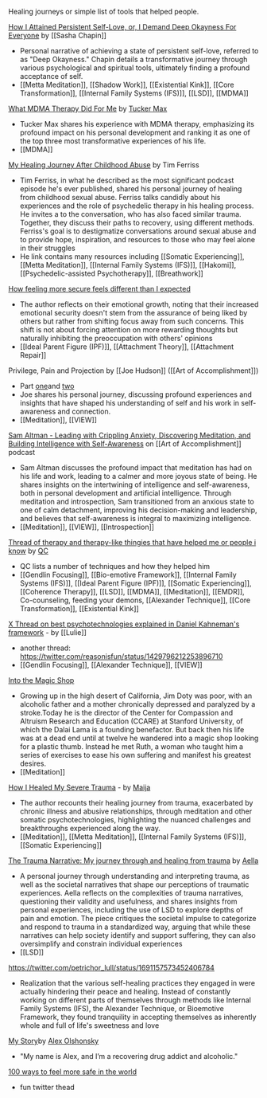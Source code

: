 Healing journeys or simple list of tools that helped people.


[How I Attained Persistent Self-Love, or, I Demand Deep Okayness For Everyone](https://sashachapin.substack.com/p/how-i-attained-persistent-self-love) by [[Sasha Chapin]]
- Personal narrative of achieving a state of persistent self-love, referred to as "Deep Okayness." Chapin details a transformative journey through various psychological and spiritual tools, ultimately finding a profound acceptance of self. 
- [[Metta Meditation]], [[Shadow Work]], [[Existential Kink]], [[Core Transformation]], [[Internal Family Systems (IFS)]], [[LSD]], [[MDMA]]


[What MDMA Therapy Did For Me](https://medium.com/@tuckermax/what-mdma-therapy-did-for-me-41ffe5f15971) by [Tucker Max](https://twitter.com/TuckerMax)
- Tucker Max shares his experience with MDMA therapy, emphasizing its profound impact on his personal development and ranking it as one of the top three most transformative experiences of his life.
- [[MDMA]]


[My Healing Journey After Childhood Abuse](https://tim.blog/2020/09/14/how-to-heal-trauma/) by Tim Ferriss
- Tim Ferriss, in what he described as the most significant podcast episode he's ever published, shared his personal journey of healing from childhood sexual abuse. Ferriss talks candidly about his experiences and the role of psychedelic therapy in his healing process. He invites a to the conversation, who has also faced similar trauma. Together, they discuss their paths to recovery, using different methods. Ferriss's goal is to destigmatize conversations around sexual abuse and to provide hope, inspiration, and resources to those who may feel alone in their struggles​
- He link contains many resources including [[Somatic Experiencing]], [[Metta Meditation]], [[Internal Family Systems (IFS)]], [[Hakomi]], [[Psychedelic-assisted Psychotherapy]], [[Breathwork]]


[How feeling more secure feels different than I expected](https://www.lesswrong.com/posts/WLSJHJzRjLjRuQ3us/how-feeling-more-secure-feels-different-than-i-expected)
- The author reflects on their emotional growth, noting that their increased emotional security doesn't stem from the assurance of being liked by others but rather from shifting focus away from such concerns. This shift is not about forcing attention on more rewarding thoughts but naturally inhibiting the preoccupation with others' opinions
- [[Ideal Parent Figure (IPF)]], [[Attachment Theory]], [[Attachment Repair]]

Privilege, Pain and Projection by [[Joe Hudson]] ([[Art of Accomplishment]])
- Part [one](https://www.youtube.com/watch?v=RTkRzCEnfM8)and [two](https://www.youtube.com/watch?v=5G6bbjSJdjA) 
- Joe shares his personal journey, discussing profound experiences and insights that have shaped his understanding of self and his work in self-awareness and connection.
- [[Meditation]], [[VIEW]]


[Sam Altman - Leading with Crippling Anxiety, Discovering Meditation, and Building Intelligence with Self-Awareness](https://artofaccomplishment.com/podcast/sam-altman-leading-with-crippling-anxiety-discovering-meditation-and-building-intelligence-with-self-awareness-3/) on [[Art of Accomplishment]] podcast
- Sam Altman discusses the profound impact that meditation has had on his life and work, leading to a calmer and more joyous state of being. He shares insights on the intertwining of intelligence and self-awareness, both in personal development and artificial intelligence. Through meditation and introspection, Sam transitioned from an anxious state to one of calm detachment, improving his decision-making and leadership, and believes that self-awareness is integral to maximizing intelligence.
- [[Meditation]], [[VIEW]], [[Introspection]]


[Thread of therapy and therapy-like thingies that have helped me or people i know](https://twitter.com/QiaochuYuan/status/1480639822565818369) by [QC](https://twitter.com/QiaochuYuan)
- QC lists a number of techniques and how they helped him
- [[Gendlin Focusing]], [[Bio-emotive Framework]], [[Internal Family Systems (IFS)]], [[Ideal Parent Figure (IPF)]], [[Somatic Experiencing]], [[Coherence Therapy]], [[LSD]], [[MDMA]], [[Meditation]], [[EMDR]], Co-counseling, feeding your demons, [[Alexander Technique]], [[Core Transformation]], [[Existential Kink]]


[X Thread on best psychotechnologies explained in Daniel Kahneman's framework](https://twitter.com/reasonisfun/status/1660600237180715008) - by [[Lulie]]
- another thread: https://twitter.com/reasonisfun/status/1429796212253896710
- [[Gendlin Focusing]], [[Alexander Technique]], [[VIEW]]


[Into the Magic Shop](https://www.goodreads.com/en/book/show/25733658)
- Growing up in the high desert of California, Jim Doty was poor, with an alcoholic father and a mother chronically depressed and paralyzed by a stroke.Today he is the director of the Center for Compassion and Altruism Research and Education (CCARE) at Stanford University, of which the Dalai Lama is a founding benefactor. But back then his life was at a dead end until at twelve he wandered into a magic shop looking for a plastic thumb. Instead he met Ruth, a woman who taught him a series of exercises to ease his own suffering and manifest his greatest desires.
- [[Meditation]]


[How I Healed My Severe Trauma](https://maija-haavisto.medium.com/how-i-healed-my-severe-trauma-e24b6913cd77) - by [Maija](https://twitter.com/DiamonDie)
- The author recounts their healing journey from trauma, exacerbated by chronic illness and abusive relationships, through meditation and other somatic psychotechnologies, highlighting the nuanced challenges and breakthroughs experienced along the way.
- [[Meditation]], [[Metta Meditation]], [[Internal Family Systems (IFS)]], [[Somatic Experiencing]]


[The Trauma Narrative: My journey through and healing from trauma](https://aella.substack.com/p/the-trauma-narrative) by [Aella](https://twitter.com/Aella_Girl)
- A personal journey through understanding and interpreting trauma, as well as the societal narratives that shape our perceptions of traumatic experiences. Aella reflects on the complexities of trauma narratives, questioning their validity and usefulness, and shares insights from personal experiences, including the use of LSD to explore depths of pain and emotion. The piece critiques the societal impulse to categorize and respond to trauma in a standardized way, arguing that while these narratives can help society identify and support suffering, they can also oversimplify and constrain individual experiences
- [[LSD]]


https://twitter.com/petrichor_lull/status/1691157573452406784
- Realization that the various self-healing practices they engaged in were actually hindering their peace and healing. Instead of constantly working on different parts of themselves through methods like Internal Family Systems (IFS), the Alexander Technique, or Bioemotive Framework, they found tranquility in accepting themselves as inherently whole and full of life's sweetness and love


[My Story](https://deepfix.substack.com/p/beast-angel-madman)by [Alex Olshonsky](https://twitter.com/oloal)
- "My name is Alex, and I’m a recovering drug addict and alcoholic."


[100 ways to feel more safe in the world](https://x.com/captain_mrs/status/1469810880405774340?s=20)
- fun twitter thead

